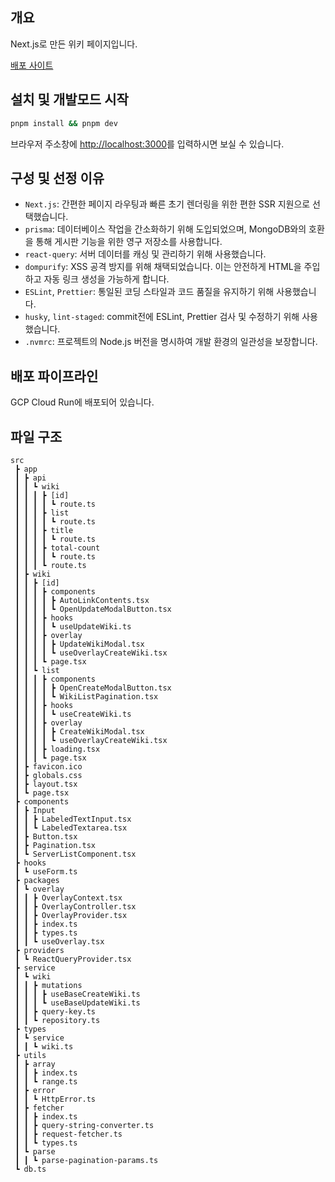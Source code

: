 ## 개요

Next.js로 만든 위키 페이지입니다.

[배포 사이트](https://wiki-zqyimakx5q-du.a.run.app)

## 설치 및 개발모드 시작

```bash
pnpm install && pnpm dev
```

브라우저 주소창에 [http://localhost:3000](http://localhost:3000)를 입력하시면 보실 수 있습니다.

## 구성 및 선정 이유

-   `Next.js`: 간편한 페이지 라우팅과 빠른 초기 렌더링을 위한 편한 SSR 지원으로 선택했습니다.
-   `prisma`: 데이터베이스 작업을 간소화하기 위해 도입되었으며, MongoDB와의 호환을 통해 게시판 기능을 위한 영구 저장소를 사용합니다.
-   `react-query`: 서버 데이터를 캐싱 및 관리하기 위해 사용했습니다.
-   `dompurify`: XSS 공격 방지를 위해 채택되었습니다. 이는 안전하게 HTML을 주입하고 자동 링크 생성을 가능하게 합니다.
-   `ESLint`, `Prettier`: 통일된 코딩 스타일과 코드 품질을 유지하기 위해 사용했습니다.
-   `husky`, `lint-staged`: commit전에 ESLint, Prettier 검사 및 수정하기 위해 사용했습니다.
-   `.nvmrc`: 프로젝트의 Node.js 버전을 명시하여 개발 환경의 일관성을 보장합니다.

## 배포 파이프라인

GCP Cloud Run에 배포되어 있습니다.

## 파일 구조

```
src
 ┣ app
 ┃ ┣ api
 ┃ ┃ ┗ wiki
 ┃ ┃ ┃ ┣ [id]
 ┃ ┃ ┃ ┃ ┗ route.ts
 ┃ ┃ ┃ ┣ list
 ┃ ┃ ┃ ┃ ┗ route.ts
 ┃ ┃ ┃ ┣ title
 ┃ ┃ ┃ ┃ ┗ route.ts
 ┃ ┃ ┃ ┣ total-count
 ┃ ┃ ┃ ┃ ┗ route.ts
 ┃ ┃ ┃ ┗ route.ts
 ┃ ┣ wiki
 ┃ ┃ ┣ [id]
 ┃ ┃ ┃ ┣ components
 ┃ ┃ ┃ ┃ ┣ AutoLinkContents.tsx
 ┃ ┃ ┃ ┃ ┗ OpenUpdateModalButton.tsx
 ┃ ┃ ┃ ┣ hooks
 ┃ ┃ ┃ ┃ ┗ useUpdateWiki.ts
 ┃ ┃ ┃ ┣ overlay
 ┃ ┃ ┃ ┃ ┣ UpdateWikiModal.tsx
 ┃ ┃ ┃ ┃ ┗ useOverlayCreateWiki.tsx
 ┃ ┃ ┃ ┗ page.tsx
 ┃ ┃ ┗ list
 ┃ ┃ ┃ ┣ components
 ┃ ┃ ┃ ┃ ┣ OpenCreateModalButton.tsx
 ┃ ┃ ┃ ┃ ┗ WikiListPagination.tsx
 ┃ ┃ ┃ ┣ hooks
 ┃ ┃ ┃ ┃ ┗ useCreateWiki.ts
 ┃ ┃ ┃ ┣ overlay
 ┃ ┃ ┃ ┃ ┣ CreateWikiModal.tsx
 ┃ ┃ ┃ ┃ ┗ useOverlayCreateWiki.tsx
 ┃ ┃ ┃ ┣ loading.tsx
 ┃ ┃ ┃ ┗ page.tsx
 ┃ ┣ favicon.ico
 ┃ ┣ globals.css
 ┃ ┣ layout.tsx
 ┃ ┗ page.tsx
 ┣ components
 ┃ ┣ Input
 ┃ ┃ ┣ LabeledTextInput.tsx
 ┃ ┃ ┗ LabeledTextarea.tsx
 ┃ ┣ Button.tsx
 ┃ ┣ Pagination.tsx
 ┃ ┗ ServerListComponent.tsx
 ┣ hooks
 ┃ ┗ useForm.ts
 ┣ packages
 ┃ ┗ overlay
 ┃ ┃ ┣ OverlayContext.tsx
 ┃ ┃ ┣ OverlayController.tsx
 ┃ ┃ ┣ OverlayProvider.tsx
 ┃ ┃ ┣ index.ts
 ┃ ┃ ┣ types.ts
 ┃ ┃ ┗ useOverlay.tsx
 ┣ providers
 ┃ ┗ ReactQueryProvider.tsx
 ┣ service
 ┃ ┗ wiki
 ┃ ┃ ┣ mutations
 ┃ ┃ ┃ ┣ useBaseCreateWiki.ts
 ┃ ┃ ┃ ┗ useBaseUpdateWiki.ts
 ┃ ┃ ┣ query-key.ts
 ┃ ┃ ┗ repository.ts
 ┣ types
 ┃ ┗ service
 ┃ ┃ ┗ wiki.ts
 ┣ utils
 ┃ ┣ array
 ┃ ┃ ┣ index.ts
 ┃ ┃ ┗ range.ts
 ┃ ┣ error
 ┃ ┃ ┗ HttpError.ts
 ┃ ┣ fetcher
 ┃ ┃ ┣ index.ts
 ┃ ┃ ┣ query-string-converter.ts
 ┃ ┃ ┣ request-fetcher.ts
 ┃ ┃ ┗ types.ts
 ┃ ┗ parse
 ┃ ┃ ┗ parse-pagination-params.ts
 ┗ db.ts
```
